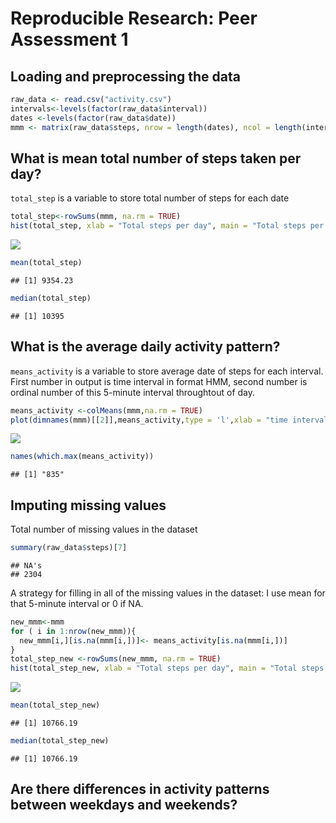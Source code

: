 # Reproducible Research: Peer Assessment 1


## Loading and preprocessing the data

```r
raw_data <- read.csv("activity.csv")
intervals<-levels(factor(raw_data$interval))
dates <-levels(factor(raw_data$date))
mmm <- matrix(raw_data$steps, nrow = length(dates), ncol = length(intervals), dimnames = list(dates,intervals),byrow = TRUE)
```

## What is mean total number of steps taken per day?
 `total_step` is a variable to store total number of steps for each date

```r
total_step<-rowSums(mmm, na.rm = TRUE)
hist(total_step, xlab = "Total steps per day", main = "Total steps per day")
```

![](PA1_template_files/figure-html/unnamed-chunk-2-1.png) 

```r
mean(total_step)
```

```
## [1] 9354.23
```

```r
median(total_step)
```

```
## [1] 10395
```

## What is the average daily activity pattern?
`means_activity` is a variable to store average date of steps for each interval.
First number in output is time interval in format HMM, second number is ordinal number of this 5-minute interval throughtout of day.

```r
means_activity <-colMeans(mmm,na.rm = TRUE)
plot(dimnames(mmm)[[2]],means_activity,type = 'l',xlab = "time interval", main = "average activity", ylab = 'number of step')
```

![](PA1_template_files/figure-html/unnamed-chunk-3-1.png) 

```r
names(which.max(means_activity))
```

```
## [1] "835"
```
## Imputing missing values
Total number of missing values in the dataset

```r
summary(raw_data$steps)[7]
```

```
## NA's 
## 2304
```
A strategy for filling in all of the missing values in the dataset:
I use mean for that 5-minute interval or 0 if NA.

```r
new_mmm<-mmm
for ( i in 1:nrow(new_mmm)){
  new_mmm[i,][is.na(mmm[i,])]<- means_activity[is.na(mmm[i,])]
}
total_step_new <-rowSums(new_mmm, na.rm = TRUE)
hist(total_step_new, xlab = "Total steps per day", main = "Total steps per day after filling NA's")
```

![](PA1_template_files/figure-html/unnamed-chunk-5-1.png) 

```r
mean(total_step_new)
```

```
## [1] 10766.19
```

```r
median(total_step_new)
```

```
## [1] 10766.19
```
## Are there differences in activity patterns between weekdays and weekends?
